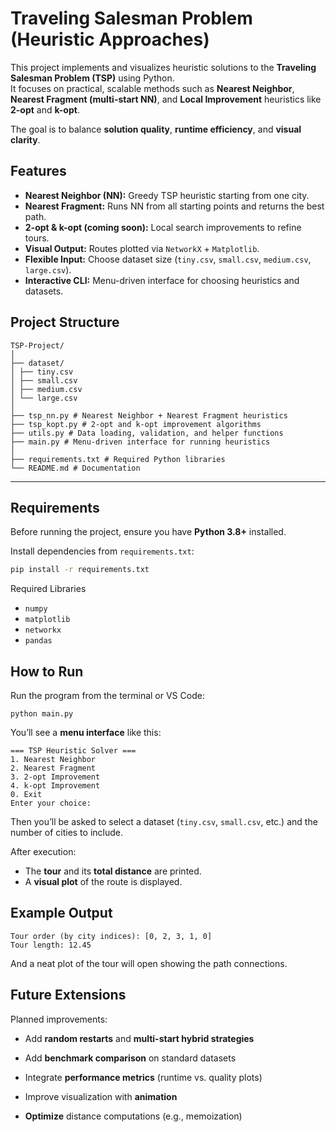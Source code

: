 # Traveling Salesman Problem (Heuristic Approaches)

This project implements and visualizes heuristic solutions to the **Traveling Salesman Problem (TSP)** using Python.  
It focuses on practical, scalable methods such as **Nearest Neighbor**, **Nearest Fragment (multi-start NN)**, and **Local Improvement** heuristics like **2-opt** and **k-opt**.

The goal is to balance **solution quality**, **runtime efficiency**, and **visual clarity**.

## Features

- **Nearest Neighbor (NN):** Greedy TSP heuristic starting from one city.
- **Nearest Fragment:** Runs NN from all starting points and returns the best path.
- **2-opt & k-opt (coming soon):** Local search improvements to refine tours.
- **Visual Output:** Routes plotted via `NetworkX` + `Matplotlib`.
- **Flexible Input:** Choose dataset size (`tiny.csv`, `small.csv`, `medium.csv`, `large.csv`).
- **Interactive CLI:** Menu-driven interface for choosing heuristics and datasets.

## Project Structure

```
TSP-Project/
│
├── dataset/
│ ├── tiny.csv
│ ├── small.csv
│ ├── medium.csv
│ └── large.csv
│
├── tsp_nn.py # Nearest Neighbor + Nearest Fragment heuristics
├── tsp_kopt.py # 2-opt and k-opt improvement algorithms
├── utils.py # Data loading, validation, and helper functions
├── main.py # Menu-driven interface for running heuristics
│
├── requirements.txt # Required Python libraries
└── README.md # Documentation
```

---

## Requirements

Before running the project, ensure you have **Python 3.8+** installed.

Install dependencies from `requirements.txt`:

```bash
pip install -r requirements.txt
```

Required Libraries
- `numpy`
- `matplotlib`
- `networkx`
- `pandas`

## How to Run

Run the program from the terminal or VS Code:
```
python main.py
```

You’ll see a **menu interface** like this:
```
=== TSP Heuristic Solver ===
1. Nearest Neighbor
2. Nearest Fragment
3. 2-opt Improvement
4. k-opt Improvement
0. Exit
Enter your choice:
```

Then you’ll be asked to select a dataset (`tiny.csv`, `small.csv`, etc.) and the number of cities to include.

After execution:

- The **tour** and its **total distance** are printed.
- A **visual plot** of the route is displayed.

## Example Output

```
Tour order (by city indices): [0, 2, 3, 1, 0]
Tour length: 12.45
```

And a neat plot of the tour will open showing the path connections.

## Future Extensions

Planned improvements:

- Add **random restarts** and **multi-start hybrid strategies**

- Add **benchmark comparison** on standard datasets

- Integrate **performance metrics** (runtime vs. quality plots)

- Improve visualization with **animation**

- **Optimize** distance computations (e.g., memoization)

